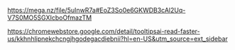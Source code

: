 https://mega.nz/file/5uInwR7a#EoZ3So0e6GKWDB3cAl2Uq-V7S0MO5SGXIcboOfmazTM


https://chromewebstore.google.com/detail/tooltipsai-read-faster-us/kkhnhlipnekchcngjhgodegacdiebnii?hl=en-US&utm_source=ext_sidebar
